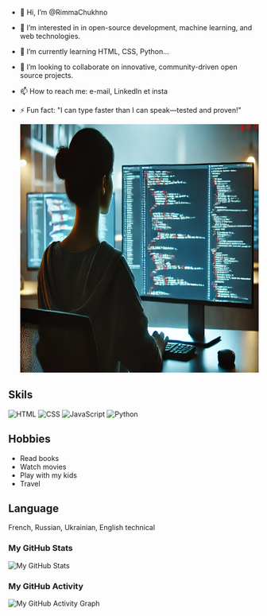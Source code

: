 
- 👋 Hi, I’m @RimmaChukhno
- 👀 I’m interested in  in open-source development, machine learning, and web technologies.
- 🌱 I’m currently learning HTML, CSS, Python...
- 💞️ I’m looking to collaborate on innovative, community-driven open source projects.
- 📫 How to reach me: e-mail, LinkedIn et insta
- ⚡ Fun fact:  "I can type faster than I can speak—tested and proven!"

  <img src="https://github.com/RimmaChukhno/assets/blob/main/ea9004.png?raw=true" width="900" height="500">

<!---
RimmaChukhno/RimmaChukhno is a ✨ special ✨ repository because its `README.md` (this file) appears on your GitHub profile.
You can click the Preview link to take a look at your changes.
--->

## Skils
![HTML](https://img.shields.io/badge/-HTML5-black?style=flat-square&logo=html5&logoColor=E34F26)
![CSS](https://img.shields.io/badge/-CSS3-black?style=flat-square&logo=css3&logoColor=1572B6)
![JavaScript](https://img.shields.io/badge/-JavaScript-black?style=flat-square&logo=javascript&logoColor=F7DF1E)
![Python](https://img.shields.io/badge/-Python-black?style=flat-square&logo=python&logoColor=3776AB)

## Hobbies
- Read books
- Watch movies
- Play with my kids
- Travel
  
## Language
French, Russian, Ukrainian, English technical


### My GitHub Stats
![My GitHub Stats](https://github-readme-stats.vercel.app/api?username=RimmaChukhno&show_icons=true&count_private=true&hide_title=true&hide=prs)

### My GitHub Activity
![My GitHub Activity Graph](https://github-readme-activity-graph.vercel.app/graph?username=RimmaChukhno&theme=react)


